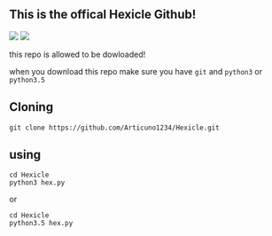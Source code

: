 ## This is the offical Hexicle Github!

[<img src="https://img.shields.io/badge/discord-py-blue.svg">](https://github.com/Rapptz/discord.py)
[<img src="https://cdn.discordapp.com/attachments/304161079150247936/310701763449847810/4757a3d415435a57d4db6fca022872e3.png">](https://discord.gg/U7p7Szs)

this repo is allowed to be dowloaded!

when you download this repo make sure you have
`git`
and
`python3` or `python3.5`

## Cloning

```
git clone https://github.com/Articuno1234/Hexicle.git
```

## using

```
cd Hexicle
python3 hex.py
```
or
```
cd Hexicle
python3.5 hex.py
```
